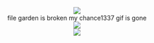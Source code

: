 <p align="center">
  <img src="https://images-wixmp-ed30a86b8c4ca887773594c2.wixmp.com/f/c8ee5b86-44cc-4e2c-a08a-4ae8aa435340/dh4j791-e1239eac-bff8-4af7-bb3c-9ae5d5e151b6.gif?token=eyJ0eXAiOiJKV1QiLCJhbGciOiJIUzI1NiJ9.eyJzdWIiOiJ1cm46YXBwOjdlMGQxODg5ODIyNjQzNzNhNWYwZDQxNWVhMGQyNmUwIiwiaXNzIjoidXJuOmFwcDo3ZTBkMTg4OTgyMjY0MzczYTVmMGQ0MTVlYTBkMjZlMCIsIm9iaiI6W1t7InBhdGgiOiJcL2ZcL2M4ZWU1Yjg2LTQ0Y2MtNGUyYy1hMDhhLTRhZThhYTQzNTM0MFwvZGg0ajc5MS1lMTIzOWVhYy1iZmY4LTRhZjctYmIzYy05YWU1ZDVlMTUxYjYuZ2lmIn1dXSwiYXVkIjpbInVybjpzZXJ2aWNlOmZpbGUuZG93bmxvYWQiXX0.917lYRVRiTu0aY3Pe8THk5E8fF_n6MrrRhMAKtKV1WA"> <br>
  file garden is broken my chance1337 gif is gone <br>
  <img src="https://file.garden/ZwwJTXO4W1VL_e-Z/chance1337%20kiss"> <br>
  <img src="https://images-wixmp-ed30a86b8c4ca887773594c2.wixmp.com/f/65632a15-57bd-4397-b4a5-9d3c66b6ede7/d8gbsop-0222f9c2-6570-4927-ae8e-fe1d460b640c.png/v1/fill/w_104,h_65,q_80,strp/roblox_stamp_by_billynickn_d8gbsop-fullview.jpg?token=eyJ0eXAiOiJKV1QiLCJhbGciOiJIUzI1NiJ9.eyJzdWIiOiJ1cm46YXBwOjdlMGQxODg5ODIyNjQzNzNhNWYwZDQxNWVhMGQyNmUwIiwiaXNzIjoidXJuOmFwcDo3ZTBkMTg4OTgyMjY0MzczYTVmMGQ0MTVlYTBkMjZlMCIsIm9iaiI6W1t7ImhlaWdodCI6Ijw9NjUiLCJwYXRoIjoiXC9mXC82NTYzMmExNS01N2JkLTQzOTctYjRhNS05ZDNjNjZiNmVkZTdcL2Q4Z2Jzb3AtMDIyMmY5YzItNjU3MC00OTI3LWFlOGUtZmUxZDQ2MGI2NDBjLnBuZyIsIndpZHRoIjoiPD0xMDQifV1dLCJhdWQiOlsidXJuOnNlcnZpY2U6aW1hZ2Uub3BlcmF0aW9ucyJdfQ.6Iml6Ci55VFvfMx7ysT_bbA4oOiTV2-dtL3iXd1_bhI">
</p>
